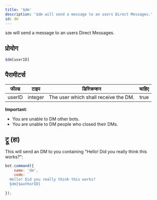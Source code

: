 ```yaml
---
title: '$dm'
description: '$dm will send a message to an users Direct Messages.'
id: dm
---
```


`$dm` will send a message to an users Direct Messages.

## प्रोयोग

```php
$dm[userID]
```

## पैरामीटर्स

| फील्ड  | टाइप    | डिस्क्रिप्शन                         | चाहिए |
| ------ | ------- | ------------------------------------ |:-----:|
| userID | integer | The user which shall receive the DM. | true  |

**Important**:
- You are unable to DM other bots.
- You are unable to DM people who closed their DMs.

## ट्रू (हा)

This will send an DM to you containing "Hello! Did you really think this works?":

```javascript
bot.command({
    name: 'dm',
    code: `
  Hello! Did you really think this works?
  $dm[$authorID]
  `
});
```